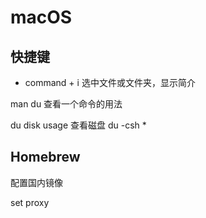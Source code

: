 # macOS

## 快捷键
- command + i 选中文件或文件夹，显示简介


man du 查看一个命令的用法

du
disk usage 查看磁盘
du -csh *




## Homebrew

配置国内镜像

set proxy